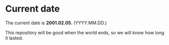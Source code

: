 # Current date

The current date is **2001.02.05.** (YYYY.MM.DD.)

This repository will be good when the world ends, so we will know how long it lasted.